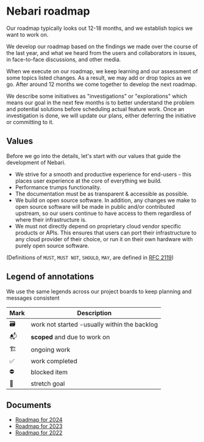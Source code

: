 # Nebari roadmap

Our roadmap typically looks out 12-18 months, and we establish topics we want to work on.

We develop our roadmap based on the findings we made over the course of the last year,
and what we heard from the users and collaborators in issues, in face-to-face discussions, and other media.

When we execute on our roadmap, we keep learning and our assessment of some topics listed changes.
As a result, we may add or drop topics as we go. After around 12 months we come together to develop the next roadmap.

We describe some initiatives as "investigations" or "explorations" which means our goal in the next few months is to better understand the problem and potential solutions before scheduling actual feature work.
Once an investigation is done, we will update our plans, either deferring the initiative or committing to it.

## Values

Before we go into the details, let's start with our values that guide the development of Nebari.

- We strive for a smooth and productive experience for end-users - this places user experience at the core of everything we build.
- Performance trumps functionality.
- The documentation must be as transparent & accessible as possible.
- We build on open source software. In addition, any changes we make to open source software will be made in public and/or contributed upstream, so our users continue to have access to them regardless of where their infrastructure is.
- We must not directly depend on proprietary cloud vendor specific products or APIs. This ensures that users can port their infrastructure to any cloud provider of their choice, or run it on their own hardware with purely open source software.

(Definitions of `MUST`, `MUST NOT`, `SHOULD`, `MAY`, are defined in [RFC 2119](https://tools.ietf.org/html/rfc2119))

## Legend of annotations

We use the same legends across our project boards to keep planning and messages consistent

| Mark | Description                                  |
| ---- | -------------------------------------------- |
| 🗃    | work not started -usually within the backlog |
| 📬   | **scoped** and due to work on                    |
| 🏗    | ongoing work                                 |
| ✅   | work completed                               |
| ⛔️  | blocked item                                 |
| 🔮   | stretch goal                                 |

## Documents

* [Roadmap for 2024](roadmaps/roadmap_2024.md)
* [Roadmap for 2023](roadmaps/roadmap_2023.md)
* [Roadmap for 2022](roadmaps/roadmap_2022.md)
